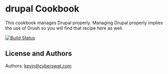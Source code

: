 drupal Cookbook
===============
This cookbook manages Drupal properly.  Managing Drupal properly implies the use
of Drush so you will find that recipe here as well.

[![Build Status](https://travis-ci.org/cyberswat/drupal.png?branch=master)](https://travis-ci.org/cyberswat/drupal)

License and Authors
-------------------
Authors: kevin@cyberswat.com
